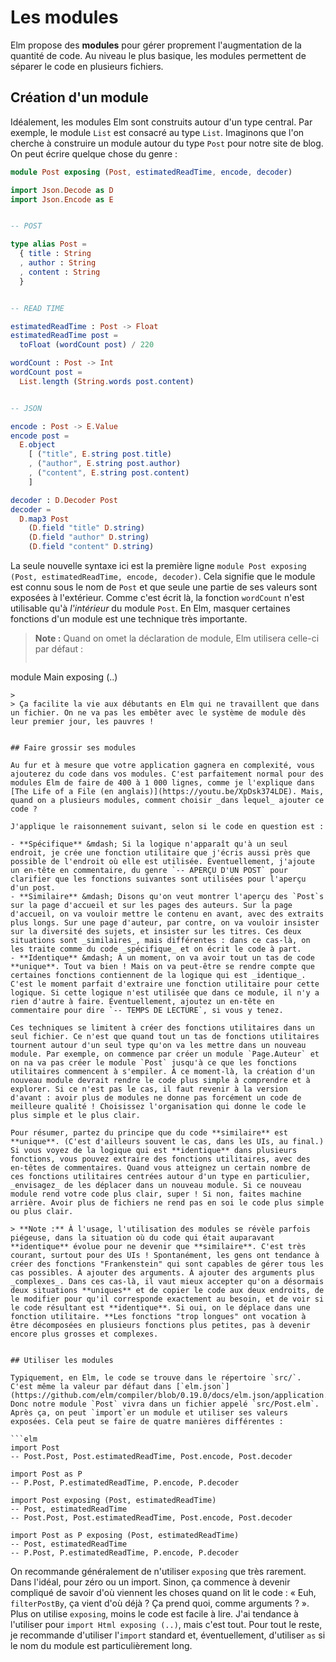 # Les modules

Elm propose des **modules** pour gérer proprement l'augmentation de la quantité de code. Au niveau le plus basique, les modules permettent de séparer le code en plusieurs fichiers.

## Création d'un module

Idéalement, les modules Elm sont construits autour d'un type central. Par exemple, le module `List` est consacré au type `List`. Imaginons que l'on cherche à construire un module autour du type `Post` pour notre site de blog. On peut écrire quelque chose du genre :

```elm
module Post exposing (Post, estimatedReadTime, encode, decoder)

import Json.Decode as D
import Json.Encode as E


-- POST

type alias Post =
  { title : String
  , author : String
  , content : String
  }


-- READ TIME

estimatedReadTime : Post -> Float
estimatedReadTime post =
  toFloat (wordCount post) / 220

wordCount : Post -> Int
wordCount post =
  List.length (String.words post.content)


-- JSON

encode : Post -> E.Value
encode post =
  E.object
    [ ("title", E.string post.title)
    , ("author", E.string post.author)
    , ("content", E.string post.content)
    ]

decoder : D.Decoder Post
decoder =
  D.map3 Post
    (D.field "title" D.string)
    (D.field "author" D.string)
    (D.field "content" D.string)
```

La seule nouvelle syntaxe ici est la première ligne `module Post exposing (Post, estimatedReadTime, encode, decoder)`. Cela signifie que le module est connu sous le nom de `Post` et que seule une partie de ses valeurs sont exposées à l'extérieur. Comme c'est écrit là, la fonction `wordCount` n'est utilisable qu'à _l'intérieur_ du module `Post`. En Elm, masquer certaines fonctions d'un module est une technique très importante.

> **Note :** Quand on omet la déclaration de module, Elm utilisera celle-ci par défaut :
>
>```elm
module Main exposing (..)
```
>
> Ça facilite la vie aux débutants en Elm qui ne travaillent que dans un fichier. On ne va pas les embêter avec le système de module dès leur premier jour, les pauvres !


## Faire grossir ses modules

Au fur et à mesure que votre application gagnera en complexité, vous ajouterez du code dans vos modules. C'est parfaitement normal pour des modules Elm de faire de 400 à 1 000 lignes, comme je l'explique dans [The Life of a File (en anglais)](https://youtu.be/XpDsk374LDE). Mais, quand on a plusieurs modules, comment choisir _dans lequel_ ajouter ce code ?

J'applique le raisonnement suivant, selon si le code en question est :

- **Spécifique** &mdash; Si la logique n'apparaît qu'à un seul endroit, je crée une fonction utilitaire que j'écris aussi près que possible de l'endroit où elle est utilisée. Éventuellement, j'ajoute un en-tête en commentaire, du genre `-- APERÇU D'UN POST` pour clarifier que les fonctions suivantes sont utilisées pour l'aperçu d'un post.
- **Similaire** &mdash; Disons qu'on veut montrer l'aperçu des `Post`s sur la page d'accueil et sur les pages des auteurs. Sur la page d'accueil, on va vouloir mettre le contenu en avant, avec des extraits plus longs. Sur une page d'auteur, par contre, on va vouloir insister sur la diversité des sujets, et insister sur les titres. Ces deux situations sont _similaires_, mais différentes : dans ce cas-là, on les traite comme du code _spécifique_ et on écrit le code à part.
- **Identique** &mdash; À un moment, on va avoir tout un tas de code **unique**. Tout va bien ! Mais on va peut-être se rendre compte que certaines fonctions contiennent de la logique qui est _identique_. C'est le moment parfait d'extraire une fonction utilitaire pour cette logique. Si cette logique n'est utilisée que dans ce module, il n'y a rien d'autre à faire. Éventuellement, ajoutez un en-tête en commentaire pour dire `-- TEMPS DE LECTURE`, si vous y tenez.

Ces techniques se limitent à créer des fonctions utilitaires dans un seul fichier. Ce n'est que quand tout un tas de fonctions utilitaires tournent autour d'un seul type qu'on va les mettre dans un nouveau module. Par exemple, on commence par créer un module `Page.Auteur` et on na va pas créer le module `Post` jusqu'à ce que les fonctions utilitaires commencent à s'empiler. À ce moment-là, la création d'un nouveau module devrait rendre le code plus simple à comprendre et à explorer. Si ce n'est pas le cas, il faut revenir à la version d'avant : avoir plus de modules ne donne pas forcément un code de meilleure qualité ! Choisissez l'organisation qui donne le code le plus simple et le plus clair.

Pour résumer, partez du principe que du code **similaire** est **unique**. (C'est d'ailleurs souvent le cas, dans les UIs, au final.) Si vous voyez de la logique qui est **identique** dans plusieurs fonctions, vous pouvez extraire des fonctions utilitaires, avec des en-têtes de commentaires. Quand vous atteignez un certain nombre de ces fonctions utilitaires centrées autour d'un type en particulier, _envisagez_ de les déplacer dans un nouveau module. Si ce nouveau module rend votre code plus clair, super ! Si non, faites machine arrière. Avoir plus de fichiers ne rend pas en soi le code plus simple ou plus clair.

> **Note :** À l'usage, l'utilisation des modules se révèle parfois piégeuse, dans la situation où du code qui était auparavant **identique** évolue pour ne devenir que **similaire**. C'est très courant, surtout pour des UIs ! Spontanément, les gens ont tendance à créer des fonctions "Frankenstein" qui sont capables de gérer tous les cas possibles. À ajouter des arguments. À ajouter des arguments plus _complexes_. Dans ces cas-là, il vaut mieux accepter qu'on a désormais deux situations **uniques** et de copier le code aux deux endroits, de le modifier pour qu'il corresponde exactement au besoin, et de voir si le code résultant est **identique**. Si oui, on le déplace dans une fonction utilitaire. **Les fonctions "trop longues" ont vocation à être décomposées en plusieurs fonctions plus petites, pas à devenir encore plus grosses et complexes.


## Utiliser les modules

Typiquement, en Elm, le code se trouve dans le répertoire `src/`. C'est même la valeur par défaut dans [`elm.json`](https://github.com/elm/compiler/blob/0.19.0/docs/elm.json/application.md). Donc notre module `Post` vivra dans un fichier appelé `src/Post.elm`. Après ça, on peut `import`er un module et utiliser ses valeurs exposées. Cela peut se faire de quatre manières différentes :

```elm
import Post
-- Post.Post, Post.estimatedReadTime, Post.encode, Post.decoder

import Post as P
-- P.Post, P.estimatedReadTime, P.encode, P.decoder

import Post exposing (Post, estimatedReadTime)
-- Post, estimatedReadTime
-- Post.Post, Post.estimatedReadTime, Post.encode, Post.decoder

import Post as P exposing (Post, estimatedReadTime)
-- Post, estimatedReadTime
-- P.Post, P.estimatedReadTime, P.encode, P.decoder
```

On recommande généralement de n'utiliser `exposing` que très rarement. Dans l'idéal, pour zéro ou un import. Sinon, ça commence à devenir compliqué de savoir d'où viennent les choses quand on lit le code : « Euh, `filterPostBy`, ça vient d'où déjà ? Ça prend quoi, comme arguments ? ». Plus on utilise `exposing`, moins le code est facile à lire. J'ai tendance à l'utiliser pour `import Html exposing (..)`, mais c'est tout. Pour tout le reste, je recommande d'utiliser l'`import` standard et, éventuellement, d'utiliser `as` si le nom du module est particulièrement long.
